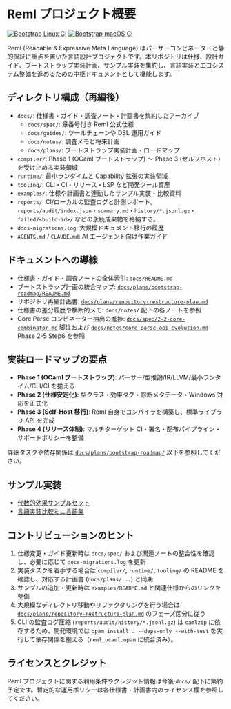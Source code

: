 # Reml プロジェクト概要

[![Bootstrap Linux CI](https://github.com/dolphilia/kestrel/actions/workflows/bootstrap-linux.yml/badge.svg)](https://github.com/dolphilia/kestrel/actions/workflows/bootstrap-linux.yml)
[![Bootstrap macOS CI](https://github.com/dolphilia/kestrel/actions/workflows/bootstrap-macos.yml/badge.svg)](https://github.com/dolphilia/kestrel/actions/workflows/bootstrap-macos.yml)

Reml (Readable & Expressive Meta Language) はパーサーコンビネーターと静的保証に重点を置いた言語設計プロジェクトです。本リポジトリは仕様、設計ガイド、ブートストラップ実装計画、サンプル実装を集約し、言語実装とエコシステム整備を進めるための中枢ドキュメントとして機能します。

## ディレクトリ構成（再編後）

- `docs/`: 仕様書・ガイド・調査ノート・計画書を集約したアーカイブ
  - `docs/spec/`: 章番号付き Reml 公式仕様
  - `docs/guides/`: ツールチェーンや DSL 運用ガイド
  - `docs/notes/`: 調査メモと将来計画
  - `docs/plans/`: ブートストラップ実装計画・ロードマップ
- `compiler/`: Phase 1 (OCaml ブートストラップ) 〜 Phase 3 (セルフホスト) を受け止める実装領域
- `runtime/`: 最小ランタイムと Capability 拡張の実装領域
- `tooling/`: CLI・CI・リリース・LSP など開発ツール資産
- `examples/`: 仕様や計画書と連動したサンプル実装・比較資料
- `reports/`: CI/ローカルの監査ログと計測レポート。`reports/audit/index.json`・`summary.md`・`history/*.jsonl.gz`・`failed/<build-id>/` などの永続成果物を格納する。
- `docs-migrations.log`: 大規模ドキュメント移行の履歴
- `AGENTS.md` / `CLAUDE.md`: AI エージェント向け作業ガイド

## ドキュメントへの導線

- 仕様書・ガイド・調査ノートの全体索引: [`docs/README.md`](docs/README.md)
- ブートストラップ計画の統合マップ: [`docs/plans/bootstrap-roadmap/README.md`](docs/plans/bootstrap-roadmap/README.md)
- リポジトリ再編計画書: [`docs/plans/repository-restructure-plan.md`](docs/plans/repository-restructure-plan.md)
- 仕様書の差分履歴や横断的メモ: `docs/notes/` 配下の各ノートを参照
- Core Parse コンビネーター抽出の進捗: [`docs/spec/2-2-core-combinator.md`](docs/spec/2-2-core-combinator.md) 脚注および [`docs/notes/core-parse-api-evolution.md`](docs/notes/core-parse-api-evolution.md) Phase 2-5 Step6 を参照

## 実装ロードマップの要点

- **Phase 1 (OCaml ブートストラップ)**: パーサー/型推論/IR/LLVM/最小ランタイム/CLI/CI を揃える
- **Phase 2 (仕様安定化)**: 型クラス・効果タグ・診断メタデータ・Windows 対応を正式化
- **Phase 3 (Self-Host 移行)**: Reml 自身でコンパイラを構築し、標準ライブラリ API を完成
- **Phase 4 (リリース体制)**: マルチターゲット CI・署名・配布パイプライン・サポートポリシーを整備

詳細タスクや依存関係は [`docs/plans/bootstrap-roadmap/`](docs/plans/bootstrap-roadmap/) 以下を参照してください。

## サンプル実装

- [代数的効果サンプルセット](examples/algebraic-effects/README.md)
- [言語実装比較ミニ言語集](examples/language-impl-comparison/README.md)

## コントリビューションのヒント

1. 仕様変更・ガイド更新時は `docs/spec/` および関連ノートの整合性を確認し、必要に応じて `docs-migrations.log` を更新
2. 実装タスクを着手する場合は `compiler/`, `runtime/`, `tooling/` の README を確認し、対応する計画書 (`docs/plans/...`) と同期
3. サンプルの追加・更新時は `examples/README.md` と関連仕様からのリンクを整備
4. 大規模なディレクトリ移動やリファクタリングを行う場合は [`docs/plans/repository-restructure-plan.md`](docs/plans/repository-restructure-plan.md) のフェーズ区分に従う
5. CLI の監査ログ圧縮 (`reports/audit/history/*.jsonl.gz`) は `camlzip` に依存するため、開発環境では `opam install . --deps-only --with-test` を実行して依存関係を揃える（`reml_ocaml.opam` に統合済み）。

## ライセンスとクレジット

Reml プロジェクトに関する利用条件やクレジット情報は今後 `docs/` 配下に集約予定です。暫定的な運用ポリシーは各仕様書・計画書内のライセンス欄を参照してください。
